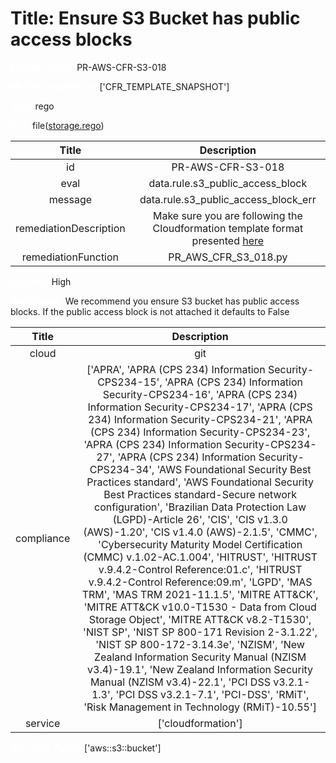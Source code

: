 



# Title: Ensure S3 Bucket has public access blocks


***<font color="white">Master Test Id:</font>*** PR-AWS-CFR-S3-018

***<font color="white">Master Snapshot Id:</font>*** ['CFR_TEMPLATE_SNAPSHOT']

***<font color="white">type:</font>*** rego

***<font color="white">rule:</font>*** file([storage.rego])  
  
  
  
  

|Title|Description|
| :---: | :---: |
|id|PR-AWS-CFR-S3-018|
|eval|data.rule.s3_public_access_block|
|message|data.rule.s3_public_access_block_err|
|remediationDescription|Make sure you are following the Cloudformation template format presented <a href='https://docs.aws.amazon.com/AWSCloudFormation/latest/UserGuide/aws-properties-s3-bucket-publicaccessblockconfiguration.html#cfn-s3-bucket-publicaccessblockconfiguration-blockpublicpolicy' target='_blank'>here</a>|
|remediationFunction|PR_AWS_CFR_S3_018.py|


***<font color="white">Severity:</font>*** High

***<font color="white">Description:</font>*** We recommend you ensure S3 bucket has public access blocks. If the public access block is not attached it defaults to False  
  
  

|Title|Description|
| :---: | :---: |
|cloud|git|
|compliance|['APRA', 'APRA (CPS 234) Information Security-CPS234-15', 'APRA (CPS 234) Information Security-CPS234-16', 'APRA (CPS 234) Information Security-CPS234-17', 'APRA (CPS 234) Information Security-CPS234-21', 'APRA (CPS 234) Information Security-CPS234-23', 'APRA (CPS 234) Information Security-CPS234-27', 'APRA (CPS 234) Information Security-CPS234-34', 'AWS Foundational Security Best Practices standard', 'AWS Foundational Security Best Practices standard-Secure network configuration', 'Brazilian Data Protection Law (LGPD)-Article 26', 'CIS', 'CIS v1.3.0 (AWS)-1.20', 'CIS v1.4.0 (AWS)-2.1.5', 'CMMC', 'Cybersecurity Maturity Model Certification (CMMC) v.1.02-AC.1.004', 'HITRUST', 'HITRUST v.9.4.2-Control Reference:01.c', 'HITRUST v.9.4.2-Control Reference:09.m', 'LGPD', 'MAS TRM', 'MAS TRM 2021-11.1.5', 'MITRE ATT&CK', 'MITRE ATT&CK v10.0-T1530 - Data from Cloud Storage Object', 'MITRE ATT&CK v8.2-T1530', 'NIST SP', 'NIST SP 800-171 Revision 2-3.1.22', 'NIST SP 800-172-3.14.3e', 'NZISM', 'New Zealand Information Security Manual (NZISM v3.4)-19.1', 'New Zealand Information Security Manual (NZISM v3.4)-22.1', 'PCI DSS v3.2.1-1.3', 'PCI DSS v3.2.1-7.1', 'PCI-DSS', 'RMiT', 'Risk Management in Technology (RMiT)-10.55']|
|service|['cloudformation']|


***<font color="white">Resource Types:</font>*** ['aws::s3::bucket']


[storage.rego]: https://github.com/prancer-io/prancer-compliance-test/tree/master/aws/iac/storage.rego
